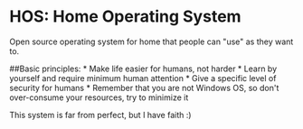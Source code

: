 # HOS: Home Operating System
Open source operating system for home that people can "use" as they want to. 

##Basic principles:
	* Make life easier for humans, not harder
	* Learn by yourself and require minimum human attention
	* Give a specific level of security for humans
	* Remember that you are not Windows OS, so don't over-consume your resources, try to minimize it
	
This system is far from perfect, but I have faith :)